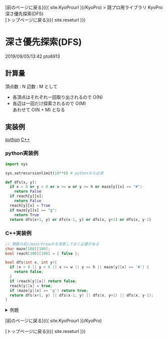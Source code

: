 [前のページに戻る]({{ site.KyoProurl }}/KyoPro) > 競プロ用ライブラリ KyoPro 深さ優先探索(DFS)<br>
[トップページに戻る]({{ site.reseturl }})<br>

# 深さ優先探索(DFS)
2019/09/05/13:42 pto8913 <br>

## 計算量
頂点数 : N 辺数 : M として<br>
* 各頂点はそれぞれ一回取り出されるので O(N)
* 各辺は一回だけ探索されるので O(M) <br>
あわせて O(N + M) となる

## 実装例

[python](#python実装例)
[C++](#C++実装例)

### python実装例
```python
import sys

sys.setrecursionlimit(10**6) # pythonなら必須

def dfs(x, y):
  if x < 0 or y < 0 or x >= w or y >= h or maze[y][x] == "#":
    return False
  if reach[y][x]:
    return False
  reach[y][x] = True
  if maze[y][x] == "g":
    return True
  return dfs(x+1, y) or dfs(x-1, y) or dfs(x, y+1) or dfs(x, y-1)
```

### C++実装例
```cpp
// 関数の前にmazeやreachを用意しておく必要がある
char maze[100][100];
bool reach[100][100] = { false };

bool dfs(int x, int y){
  if (x < 0 || y < 0 || x >= w || y >= h || maze[y][x] == '#') {
    return false;
  }
  if (reach[y][x]) return false;
  reach[y][x] = true;
  if (maze[y][x] == 'g') return true;
  return dfs(x+1, y) || dfs(x-1, y) || dfs(x, y+1) || dfs(x, y-1);
}
```

<details>
<summary> 例題 </summary>

* [ATC001 A-DFS](https://atcoder.jp/contests/atc001/tasks/dfs_a)
* [ARC031 B-埋め立て](https://atcoder.jp/contests/arc031/tasks/arc031_2)
* [ARC037 B-バウムテスト](https://atcoder.jp/contests/arc037/tasks/arc037_b)
* [AOJ1160 島はいくつある？](http://judge.u-aizu.ac.jp/onlinejudge/description.jsp?id=1160&lang=jp)
* [POJ2386 Lake Counting](http://judge.u-aizu.ac.jp/onlinejudge/description.jsp?id=1160&lang=jp)

</details>

[前のページに戻る]({{ site.KyoProurl }}/KyoPro)<br>

[トップページに戻る]({{ site.reseturl }})<br>